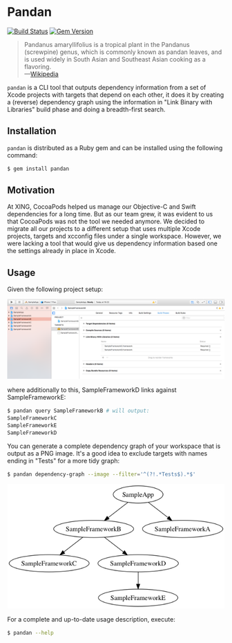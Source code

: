 # Pandan

[![Build Status](http://img.shields.io/travis/xing/pandan/master.svg?style=flat)](https://travis-ci.org/xing/pandan)
[![Gem Version](http://img.shields.io/gem/v/pandan.svg?style=flat)](http://badge.fury.io/rb/pandan)

> Pandanus amaryllifolius is a tropical plant in the Pandanus (screwpine) genus, which is commonly known as pandan leaves, and is used widely in South Asian and Southeast Asian cooking as a flavoring.  
> —[Wikipedia](https://en.wikipedia.org/wiki/Pandanus_amaryllifolius)

`pandan` is a CLI tool that outputs dependency information from a set of Xcode projects with targets that depend on each other, it does it by creating a (reverse) dependency graph using the information in "Link Binary with Libraries" build phase and doing a breadth-first search.

## Installation

`pandan` is distributed as a Ruby gem and can be installed using the following command:

```bash
$ gem install pandan
```

## Motivation

At XING, CocoaPods helped us manage our Objective-C and Swift dependencies for a long time. But as our team grew, it was evident to us that CocoaPods was not the tool we needed anymore. We decided to migrate all our projects to a different setup that uses multiple Xcode projects, targets and xcconfig files under a single workspace. However, we were lacking a tool that would give us dependency information based one the settings already in place in Xcode.

## Usage

Given the following project setup:

![sample_setup](images/sample_setup.png)

where additionally to this, SampleFrameworkD links against SampleFrameworkE:

```bash
$ pandan query SampleFrameworkB # will output:
SampleFrameworkC
SampleFrameworkE
SampleFrameworkD
```

You can generate a complete dependency graph of your workspace that is output as a PNG image. It's a good idea to exclude targets with names ending in "Tests" for a more tidy graph:

```bash
$ pandan dependency-graph --image --filter='^(?!.*Tests$).*$'
```

![sample_dependencies](images/sample_dependencies.png)

For a complete and up-to-date usage description, execute:

```bash
$ pandan --help
```
